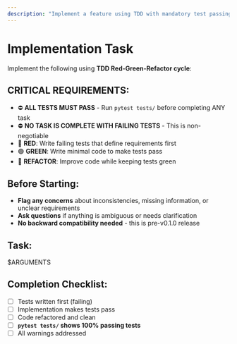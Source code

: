 ```yaml
---
description: "Implement a feature using TDD with mandatory test passing"
---
```


# Implementation Task

Implement the following using **TDD Red-Green-Refactor cycle**:

## CRITICAL REQUIREMENTS:
- ⛔ **ALL TESTS MUST PASS** - Run `pytest tests/` before completing ANY task
- ⛔ **NO TASK IS COMPLETE WITH FAILING TESTS** - This is non-negotiable
- 🔴 **RED**: Write failing tests that define requirements first
- 🟢 **GREEN**: Write minimal code to make tests pass
- 🔵 **REFACTOR**: Improve code while keeping tests green

## Before Starting:
- **Flag any concerns** about inconsistencies, missing information, or unclear requirements
- **Ask questions** if anything is ambiguous or needs clarification
- **No backward compatibility needed** - this is pre-v0.1.0 release

## Task:
$ARGUMENTS

## Completion Checklist:
- [ ] Tests written first (failing)
- [ ] Implementation makes tests pass
- [ ] Code refactored and clean
- [ ] **`pytest tests/` shows 100% passing tests**
- [ ] All warnings addressed